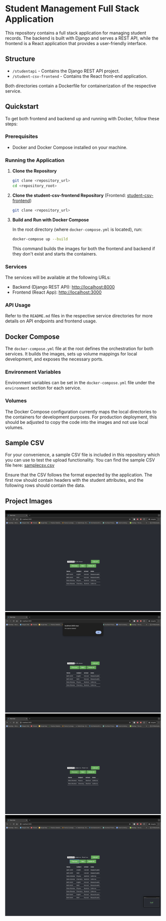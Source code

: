 # Student Management Full Stack Application

This repository contains a full stack application for managing student records. The backend is built with Django and serves a REST API, while the frontend is a React application that provides a user-friendly interface.

## Structure

- `/studentapi` - Contains the Django REST API project.
- `/student-csv-frontend` - Contains the React front-end application.

Both directories contain a Dockerfile for containerization of the respective service.

## Quickstart

To get both frontend and backend up and running with Docker, follow these steps:

### Prerequisites

- Docker and Docker Compose installed on your machine.

### Running the Application

1. **Clone the Repository**
    ```bash
    git clone <repository_url>
    cd <repository_root>
    ```
2. **Clone the student-csv-frontend Repository**
   (Frontend: [student-csv-frontend](https://github.com/uttamjareda/student-csv-frontend))
    ```bash
    git clone <repository_url>
    ```

4. **Build and Run with Docker Compose**

    In the root directory (where `docker-compose.yml` is located), run:

    ```bash
    docker-compose up --build
    ```

    This command builds the images for both the frontend and backend if they don't exist and starts the containers.

### Services

The services will be available at the following URLs:

- Backend (Django REST API): [http://localhost:8000](http://localhost:8000)
- Frontend (React App): [http://localhost:3000](http://localhost:3000)

### API Usage

Refer to the `README.md` files in the respective service directories for more details on API endpoints and frontend usage.

## Docker Compose

The `docker-compose.yml` file at the root defines the orchestration for both services. It builds the images, sets up volume mappings for local development, and exposes the necessary ports.

### Environment Variables

Environment variables can be set in the `docker-compose.yml` file under the `environment` section for each service.

### Volumes

The Docker Compose configuration currently maps the local directories to the containers for development purposes. For production deployment, this should be adjusted to copy the code into the images and not use local volumes.

## Sample CSV

For your convenience, a sample CSV file is included in this repository which you can use to test the upload functionality. You can find the sample CSV file here: [samplecsv.csv](./sampleCsv.csv)

Ensure that the CSV follows the format expected by the application. The first row should contain headers with the student attributes, and the following rows should contain the data.


## Project Images
![Project Screenshot](./assets/image1.png "Project Screenshot 1")
![Project Screenshot](./assets/image2.png "Project Screenshot 2")
![Project Screenshot](./assets/image3.png "Project Screenshot 3")
![Project Screenshot](./assets/image4.png "Project Screenshot 4")
